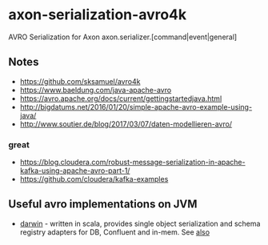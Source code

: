 # axon-serialization-avro4k

AVRO Serialization for Axon axon.serializer.[command|event|general]



## Notes

* <https://github.com/sksamuel/avro4k>
* <https://www.baeldung.com/java-apache-avro>
* <https://avro.apache.org/docs/current/gettingstartedjava.html>
* <http://bigdatums.net/2016/01/20/simple-apache-avro-example-using-java/>
* <http://www.soutier.de/blog/2017/03/07/daten-modellieren-avro/>

### great

* <https://blog.cloudera.com/robust-message-serialization-in-apache-kafka-using-apache-avro-part-1/>
* <https://github.com/cloudera/kafka-examples>

## Useful avro implementations on JVM

* [darwin](https://github.com/agile-lab-dev/darwin) - written in scala, provides single object serialization and schema registry adapters for DB, Confluent and in-mem. See [also](https://www.agilelab.it/darwin-avro-schema-evolution-made-easy/)
